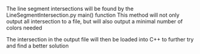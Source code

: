 The line segment intersections will be found by the LineSegmentIntersection.py main() function
This method will not only output all intersection to a file, but will also output a minimal number of colors needed

The intersection in the output file will then be loaded into C++ to further try and find a better solution